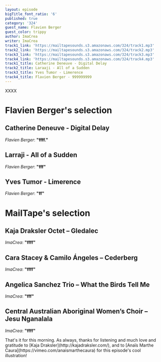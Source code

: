 ```yaml
---
layout: episode
bigTitle_font_ratio: '6'
published: true
category: '324'
guest_name: Flavien Berger
guest_color: trippy
author: ImaCrea
writer: ImaCrea
track1_link: 'https://mailtapesounds.s3.amazonaws.com/324/track1.mp3'
track2_link: 'https://mailtapesounds.s3.amazonaws.com/324/track2.mp3'
track3_link: 'https://mailtapesounds.s3.amazonaws.com/324/track3.mp3'
track4_link: 'https://mailtapesounds.s3.amazonaws.com/324/track4.mp3'
track1_title: Catherine Deneuve - Digital Delay
track2_title: Laraaji - All of a Sudden
track3_title: Yves Tumor - Limerence
track4_title: Flavien Berger - 999999999
---
```

<p id="introduction">XXXX</p>


# Flavien Berger's selection


## Catherine Deneuve - Digital Delay
_Flavien Berger_: **"**ffff.**"**

## Larraji - All of a Sudden
_Flavien Berger_: **"**fff**"**

## Yves Tumor - Limerence
_Flavien Berger_: **"**ff**"**


# MailTape's selection

## Kaja Draksler Octet – Gledalec
_ImaCrea_: **"**ffff**"**

## Cara Stacey & Camilo Ángeles – Cederberg
_ImaCrea_: **"**ffff**"**

##  Angelica Sanchez Trio – What the Birds Tell Me
_ImaCrea_: **"**fff**"**

## Central Australian Aboriginal Women’s Choir – Jesu Nganalala
_ImaCrea_: **"**ffff**"**

<p id="outroduction">That's it for this morning. As always, thanks for listening and much love and gratitude to [Kaja Draksler](http://kajadraksler.com/), and to [Anaïs Marthe Caura](https://vimeo.com/anaismarthecaura) for this episode's cool illustration!</p>
